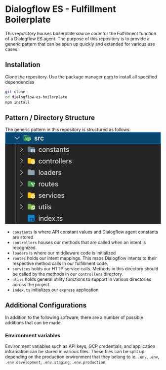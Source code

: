 # Dialogflow ES - Fulfillment Boilerplate

This repository houses boilerplate source code for the Fulfillment function of a Dialogflow ES agent. The purpose of
this repository is to provide a generic pattern that can be spun up quickly and extended for various use cases.

## Installation

Clone the repository.
Use the package manager [npm](https://www.npmjs.com/) to install all specified dependencies

```bash
git clone
cd dialogflow-es-boilerplate
npm install
```

## Pattern / Directory Structure

The generic pattern in this repository is structured as follows:
![alt text](./assets/directory-structure.png)

- `constants` is where API constant values and Dialogflow agent constants are stored
- `controllers` houses our methods that are called when an intent is recognized.
- `loaders` is where our middleware code is initialized
- `routes` holds our intent mappings. This maps Dialogflow intents to their respective method calls in our fulfillment code.
- `services` holds our HTTP service calls. Methods in this directory should be called by the methods in our `controllers` directory.
- `utils` holds general utility functions to support in various directories across the project.
- `index.ts` initializes our `express` application

## Additional Configurations

In addition to the following software, there are a number of possible additions that can be made.

### Environment variables

Environment variables such as API keys, GCP credentials, and application information can be stored in various files. These files can be split up depending on the production environment that they belong to ie. `.env`, `.env`, `.env.development`, `.env.staging`, `.env.production`.
